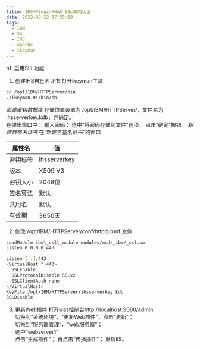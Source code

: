 ```yaml
---
title: IHS+Plugin+WAS SSL单向认证
date: 2022-08-22 17:55:19
tags:
  - IBM
  - SSL
  - IHS
  - apache
  - ikeyman
---
```

h1. 启用SLL功能
1. 创建IHS自签名证书
打开ikeyman工具
```bash
cd /opt/IBM/HTTPServer/bin
./ikeyman.#!/bin/sh
```
*新建密钥数据库*
存储位置设置为 /opt/IBM/HTTPServer/，文件名为ihsserverkey.kdb，并确定。  
在弹出窗口中：
  输入密码：
  选中“将密码存储到文件”选项。
  点击“确定”按钮。
*新建自签名证书*
在“新建自签名证书”的窗口  

|属性名|值|
|------|---|
|密钥标签|ihsserverkey|
|版本|X509 V3|
|密钥大小|2048位|
|签名算法|默认|
|共用名|默认|
|有效期|3650天|

2. 修改 /opt/IBM/HTTPServer/conf/httpd.conf 文件  
```bash
LoadModule ibm\_ssl\_module modules/mod/_ibm/_ssl.so
Listen 0.0.0.0:443

Listen [::]:443
<VirtualHost *:443>
  SSLEnable
  SSLProtocolDisable SSLv2
  SSLClientAuth none
</VirtualHost>
KeyFile /opt/IBM/HTTPServer/ihsserverkey.kdb
SSLDisable

```
3. 更新Web插件
打开was控制台http://localhost:9060/admin  
  切换到“系统环境”，“更新Web插件”，点击“更新”；  
  切换到“服务器管理”，“web服务器”；  
  选中“webserver1”  
    点击“生成插件”；
    再点击“传播插件”；
    重启IIS。
